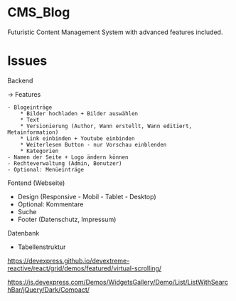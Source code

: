 # CMS_Blog
Futuristic Content Management System with advanced features included.


# Issues

Backend

-> Features

	- Blogeinträge
		* Bilder hochladen + Bilder auswählen
		* Text 
		* Versionierung (Author, Wann erstellt, Wann editiert, Metainformation)
		* Link einbinden + Youtube einbinden
		* Weiterlesen Button - nur Vorschau einblenden
		* Kategorien
	- Namen der Seite + Logo ändern können
	- Rechteverwaltung (Admin, Benutzer)
	- Optional: Menüeinträge



Fontend (Webseite)
- Design (Responsive - Mobil - Tablet - Desktop)
- Optional: Kommentare
- Suche
- Footer (Datenschutz, Impressum)


Datenbank 
- Tabellenstruktur 


https://devexpress.github.io/devextreme-reactive/react/grid/demos/featured/virtual-scrolling/

https://js.devexpress.com/Demos/WidgetsGallery/Demo/List/ListWithSearchBar/jQuery/Dark/Compact/
